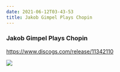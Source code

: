 ```yaml
---
date: 2021-06-12T03-43-53
title: Jakob Gimpel Plays Chopin
---
```

### Jakob Gimpel Plays Chopin
https://www.discogs.com/release/11342110

![](dayone-moment://DB0DF5F629144F9D952D6CE8C4672684)

